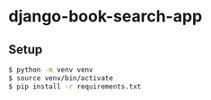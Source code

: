 # django-book-search-app
## Setup
```bash
$ python -m venv venv
$ source venv/bin/activate
$ pip install -r requirements.txt 
```
